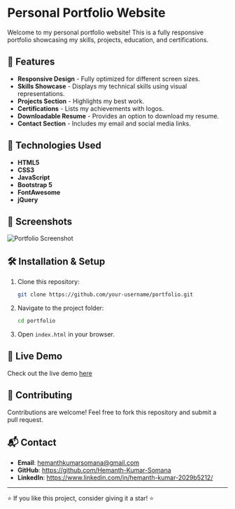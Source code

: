 # Personal Portfolio Website

Welcome to my personal portfolio website! This is a fully responsive portfolio showcasing my skills, projects, education, and certifications.

## 📌 Features
- **Responsive Design** - Fully optimized for different screen sizes.
- **Skills Showcase** - Displays my technical skills using visual representations.
- **Projects Section** - Highlights my best work.
- **Certifications** - Lists my achievements with logos.
- **Downloadable Resume** - Provides an option to download my resume.
- **Contact Section** - Includes my email and social media links.

## 🚀 Technologies Used
- **HTML5**
- **CSS3**
- **JavaScript**
- **Bootstrap 5**
- **FontAwesome**
- **jQuery**

## 📸 Screenshots
![Portfolio Screenshot](path/to/screenshot.png)

## 🛠 Installation & Setup
1. Clone this repository:
   ```sh
   git clone https://github.com/your-username/portfolio.git
   ```
2. Navigate to the project folder:
   ```sh
   cd portfolio
   ```
3. Open `index.html` in your browser.

## 🔗 Live Demo
Check out the live demo [here](your-live-demo-link.com)

## 🤝 Contributing
Contributions are welcome! Feel free to fork this repository and submit a pull request.

## 📬 Contact
- **Email**: hemanthkumarsomana@gmail.com
- **GitHub**: https://github.com/Hemanth-Kumar-Somana
- **LinkedIn**: https://www.linkedin.com/in/hemanth-kumar-2029b5212/

---

⭐ If you like this project, consider giving it a star! ⭐

